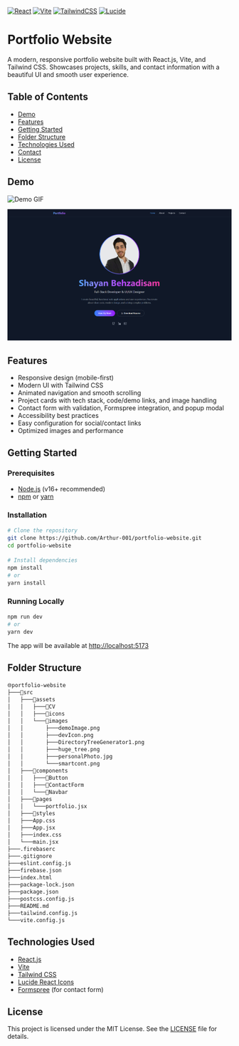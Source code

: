 [![React](https://img.shields.io/badge/React-20232A?style=for-the-badge&logo=react&logoColor=61DAFB)](https://reactjs.org/)
[![Vite](https://img.shields.io/badge/Vite-646CFF?style=for-the-badge&logo=vite&logoColor=FFD62E)](https://vitejs.dev/)
[![TailwindCSS](https://img.shields.io/badge/TailwindCSS-06B6D4?style=for-the-badge&logo=tailwindcss&logoColor=white)](https://tailwindcss.com/)
[![Lucide](https://img.shields.io/badge/Lucide-000000?style=for-the-badge&logo=lucide&logoColor=white)](https://lucide.dev/)

# Portfolio Website
A modern, responsive portfolio website built with React.js, Vite, and Tailwind CSS. Showcases projects, skills, and contact information with a beautiful UI and smooth user experience.


## Table of Contents
- [Demo](#demo)
- [Features](#features)
- [Getting Started](#getting-started)
- [Folder Structure](#folder-structure)
- [Technologies Used](#technologies-used)
- [Contact](#contact)
- [License](#license)



## Demo

<!-- Add a GIF showing the main features of your portfolio here -->
![Demo GIF](./src/assets/Gifs/websitePreview.gif)

<!-- Add a screenshot of your portfolio here -->
![Screenshot](./src/assets/images/demoImage.png)



## Features
- Responsive design (mobile-first)
- Modern UI with Tailwind CSS
- Animated navigation and smooth scrolling
- Project cards with tech stack, code/demo links, and image handling
- Contact form with validation, Formspree integration, and popup modal
- Accessibility best practices
- Easy configuration for social/contact links
- Optimized images and performance



## Getting Started

### Prerequisites
- [Node.js](https://nodejs.org/) (v16+ recommended)
- [npm](https://www.npmjs.com/) or [yarn](https://yarnpkg.com/)

### Installation

```bash
# Clone the repository
git clone https://github.com/Arthur-001/portfolio-website.git
cd portfolio-website

# Install dependencies
npm install
# or
yarn install
```

### Running Locally

```bash
npm run dev
# or
yarn dev
```

The app will be available at [http://localhost:5173](http://localhost:5173)



## Folder Structure

```
🌐portfolio-website
├───📁src
│   ├───📁assets
│   │   ├───📁CV
│   │   ├───📁icons
│   │   └───📁images
│   │       ├───demoImage.png
│   │       ├───devIcon.png
│   │       ├───DirectoryTreeGenerator1.png
│   │       ├───huge_tree.png
│   │       ├───personalPhoto.jpg
│   │       └───smartcont.png
│   ├───📁components
│   │   ├───📁Button
│   │   ├───📁ContactForm
│   │   └───📁Navbar
│   ├───📁pages
│   │   └───portfolio.jsx
│   ├───📁styles
│   ├───App.css
│   ├───App.jsx
│   ├───index.css
│   └───main.jsx
├───.firebaserc
├───.gitignore
├───eslint.config.js
├───firebase.json
├───index.html
├───package-lock.json
├───package.json
├───postcss.config.js
├───README.md
├───tailwind.config.js
└───vite.config.js
```


## Technologies Used
- [React.js](https://reactjs.org/)
- [Vite](https://vitejs.dev/)
- [Tailwind CSS](https://tailwindcss.com/)
- [Lucide React Icons](https://lucide.dev/)
- [Formspree](https://formspree.io/) (for contact form)



## License

This project is licensed under the MIT License. See the [LICENSE](LICENSE) file for details.
